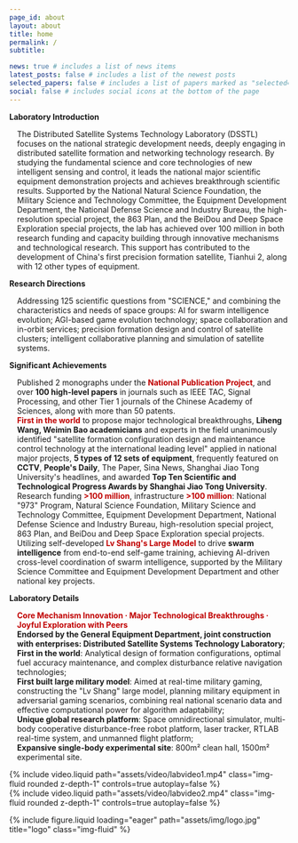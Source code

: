```yaml
---
page_id: about
layout: about
title: home
permalink: /
subtitle: 

news: true # includes a list of news items
latest_posts: false # includes a list of the newest posts
selected_papers: false # includes a list of papers marked as "selected={true}"
social: false # includes social icons at the bottom of the page
---
```



<div class="warning" >
<span>
<p style='margin-top:1em; text-align:left'>
<b>Laboratory Introduction</b></p>
<p style='margin-left:1em;'>
The Distributed Satellite Systems Technology Laboratory (DSSTL) focuses on the national strategic development needs, deeply engaging in distributed satellite formation and networking technology research. By studying the fundamental science and core technologies of new intelligent sensing and control, it leads the national major scientific equipment demonstration projects and achieves breakthrough scientific results. Supported by the National Natural Science Foundation, the Military Science and Technology Committee, the Equipment Development Department, the National Defense Science and Industry Bureau, the high-resolution special project, the 863 Plan, and the BeiDou and Deep Space Exploration special projects, the lab has achieved over 100 million in both research funding and capacity building through innovative mechanisms and technological research. This support has contributed to the development of China's first precision formation satellite, Tianhui 2, along with 12 other types of equipment.
</p></span>
<span>
<p style='margin-top:1em; text-align:left'>
<b>Research Directions</b></p>
<p style='margin-left:1em;'>
Addressing 125 scientific questions from "SCIENCE," and combining the characteristics and needs of space groups: AI for swarm intelligence evolution; AGI-based game evolution technology; space collaboration and in-orbit services; precision formation design and control of satellite clusters; intelligent collaborative planning and simulation of satellite systems.
</p></span>
<span>
<p style='margin-top:1em; text-align:left'>
<b>Significant Achievements</b></p>
<p style='margin-left:1em;'>
Published 2 monographs under the <span style="color:#c00000"><b>National Publication Project</b></span>, and over <b>100 high-level papers</b> in journals such as IEEE TAC, Signal Processing, and other Tier 1 journals of the Chinese Academy of Sciences, along with more than 50 patents.
<br>
<span style="color:#c00000"><b>First in the world</b></span> to propose major technological breakthroughs, <b>Liheng Wang, Weimin Bao academicians</b> and experts in the field unanimously identified "satellite formation configuration design and maintenance control technology at the international leading level" applied in national major projects, <b>5 types of 12 sets of equipment</b>, frequently featured on <b>CCTV</b>, <b>People's Daily</b>, The Paper, Sina News, Shanghai Jiao Tong University's headlines, and awarded <b>Top Ten Scientific and Technological Progress Awards by Shanghai Jiao Tong University</b>.
<br>
Research funding <span style="color:#c00000"><b>>100 million</b></span>, infrastructure <span style="color:#c00000"><b>>100 million</b></span>: National "973" Program, Natural Science Foundation, Military Science and Technology Committee, Equipment Development Department, National Defense Science and Industry Bureau, high-resolution special project, 863 Plan, and BeiDou and Deep Space Exploration special projects.
<br>
Utilizing self-developed <span style="color:#c00000"><b>Lv Shang's Large Model</b></span> to drive <b>swarm intelligence</b> from end-to-end self-game training, achieving AI-driven cross-level coordination of swarm intelligence, supported by the Military Science Committee and Equipment Development Department and other national key projects.
</p></span>
<span>
<p style='margin-top:1em; text-align:left'>
<b>Laboratory Details</b></p>
<p style='margin-left:1em;'>
<span style="color:#c00000"><b>Core Mechanism Innovation · Major Technological Breakthroughs · Joyful Exploration with Peers</b></span>
<br>
<b>Endorsed by the General Equipment Department, joint construction with enterprises: Distributed Satellite Systems Technology Laboratory</b>;
<br>
<b>First in the world</b>: Analytical design of formation configurations, optimal fuel accuracy maintenance, and complex disturbance relative navigation technologies;
<br>
<b>First built large military model</b>: Aimed at real-time military gaming, constructing the "Lv Shang" large model, planning military equipment in adversarial gaming scenarios, combining real national scenario data and effective computational power for algorithm adaptability;
<br>
<b>Unique global research platform</b>: Space omnidirectional simulator, multi-body cooperative disturbance-free robot platform, laser tracker, RTLAB real-time system, and unmanned flight platform;
<br>
<b>Expansive single-body experimental site</b>: 800m² clean hall, 1500m² experimental site.
<div class="row mt-3">
    <div class="col-sm mt-3 mt-md-0">
        {% include video.liquid path="assets/video/labvideo1.mp4" class="img-fluid rounded z-depth-1" controls=true autoplay=false %}
    </div>
    <div class="col-sm mt-3 mt-md-0">
        {% include video.liquid path="assets/video/labvideo2.mp4" class="img-fluid rounded z-depth-1" controls=true autoplay=false %}
    </div>
</div>
<div class="caption">
</div>
</p></span>
</div>


<div class="row">
    <div class="col-sm mt-3 mt-md-0">
        {% include figure.liquid loading="eager" path="assets/img/logo.jpg" title="logo" class="img-fluid" %}
    </div>
</div>
<div class="caption">
</div>

